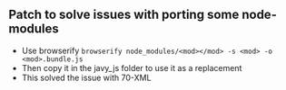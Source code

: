 ## Patch to solve issues with porting some node-modules
- Use browserify `browserify node_modules/<mod></mod> -s <mod> -o <mod>.bundle.js`
- Then copy it in the javy_js folder to use it as a replacement
- This solved the issue with 70-XML